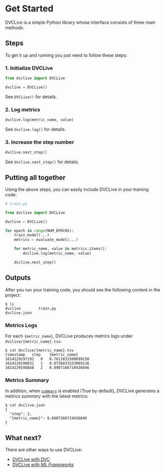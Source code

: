 # Get Started

DVCLive is a simple Python library whose interface consists of three main
methods.

## Steps

To get it up and running you just need to follow these steps:

### 1. Initialize DVCLive

```python
from dvclive import DVCLive

dvclive = DVCLive()
```

See `DVCLive()` for details.

### 2. Log metrics

```python
dvclive.log(metric_name, value)
```

See `dvclive.log()` for details.

### 3. Increase the step number

```python
dvclive.next_step()
```

See `dvclive.next_step()` for details.

## Putting all together

Using the above steps, you can easily include DVCLive in your training code:

```python
# train.py

from dvclive import DVCLive

dvclive = DVCLive()

for epoch in range(NUM_EPOCHS):
    train_model(...)
    metrics = evaluate_model(...)

    for metric_name, value in metrics.items():
        dvclive.log(metric_name, value)

    dvclive.next_step()
```

## Outputs

After you run your training code, you should see the following content in the
project:

```dvc
$ ls
dvclive        train.py
dvclive.json
```

### Metrics Logs

For each `{metric_name}`, DVCLive produces metrics _logs_ under
`dvclive/{metric_name}.tsv`:

```dvc
$ cat dvclive/{metric_name}.tsv
timestamp	step	{metric_name}
1614129197192	0	0.7612833380699158
1614129198031	1	0.8736833333969116
1614129198848	2	0.8907166719436646
```

### Metrics Summary

In addition, when [`summary`](/doc/dvclive/api-reference/init#parameters) is
enabled (True by default), DVCLive generates a metrics _summary_ with the latest
metrics:

```dvc
$ cat dvclive.json
{
  "step": 2,
  "{metric_name}": 0.8907166719436646
}
```

## What next?

There are other ways to use DVCLive:

- [DVCLive with DVC](/docs/dvclive/dvclive-with-dvc)
- [DVCLive with _ML Frameworks_](/docs/dvclive/ml-frameworks)
